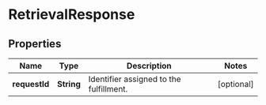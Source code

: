 

# RetrievalResponse


## Properties

| Name | Type | Description | Notes |
|------------ | ------------- | ------------- | -------------|
|**requestId** | **String** | Identifier assigned to the fulfillment. |  [optional] |



